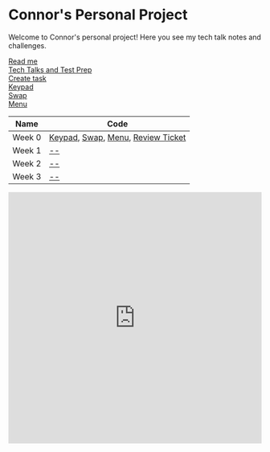 # Connor's Personal Project
Welcome to Connor's personal project! Here you see my tech talk notes and challenges.

[Read me](README.md) \
[Tech Talks and Test Prep](testpreps&talks.md) \
[Create task](createtask.md) \
[Keypad](keypad) \
[Swap](swap) \
[Menu](menu) 


| Name             | Code                                                                                                      |
| ---------------- | --------------- |
| Week 0 | [Keypad](https://github.com/cwang999/connor_personal_proj/blob/main/keypad.py), [Swap](https://github.com/cwang999/connor_personal_proj/blob/main/swap.py), [Menu](https://github.com/cwang999/connor_personal_proj/blob/main/menu.py), [Review Ticket](https://github.com/cwang999/connor_personal_proj/issues/1)|
| Week 1 | [--]() |
| Week 2 | [--]() |
| Week 3 | [--]() |

<iframe frameborder="0" width="100%" height="500px" src="https://replit.com/@CcWw/connorpersonalproj-2?embed=true"></iframe>

